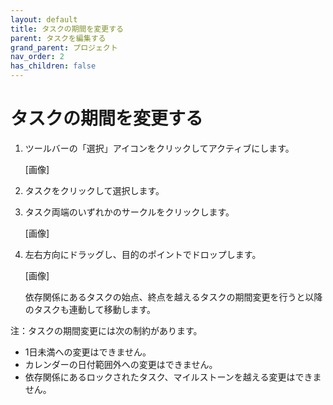 ```yaml
---
layout: default
title: タスクの期間を変更する
parent: タスクを編集する
grand_parent: プロジェクト
nav_order: 2
has_children: false
---
```


# タスクの期間を変更する

1. ツールバーの「選択」アイコンをクリックしてアクティブにします。
    
    [画像]
    
2. タスクをクリックして選択します。
3. タスク両端のいずれかのサークルをクリックします。
    
    [画像]
    
4. 左右方向にドラッグし、目的のポイントでドロップします。
    
    [画像]
    
    依存関係にあるタスクの始点、終点を越えるタスクの期間変更を行うと以降のタスクも連動して移動します。
    

注：タスクの期間変更には次の制約があります。

- 1日未満への変更はできません。
- カレンダーの日付範囲外への変更はできません。
- 依存関係にあるロックされたタスク、マイルストーンを越える変更はできません。